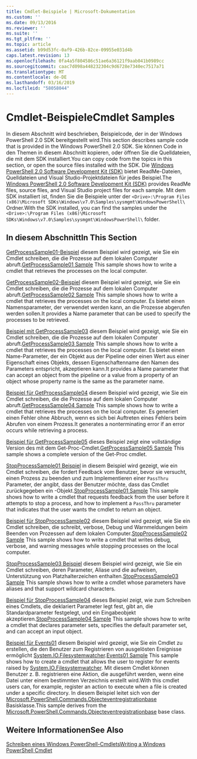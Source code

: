 ```yaml
---
title: Cmdlet-Beispiele | Microsoft-Dokumentation
ms.custom: ''
ms.date: 09/13/2016
ms.reviewer: ''
ms.suite: ''
ms.tgt_pltfrm: ''
ms.topic: article
ms.assetid: b99d53fc-0af9-426b-82ce-09955e031d4b
caps.latest.revision: 13
ms.openlocfilehash: 0fa4a5f804586c51ae6a36121f9aab041b0989cc
ms.sourcegitcommit: caac7d098a448232304c9d6728e7340ec7517a71
ms.translationtype: MT
ms.contentlocale: de-DE
ms.lasthandoff: 03/16/2019
ms.locfileid: "58058044"
---
```

# <a name="cmdlet-samples"></a><span data-ttu-id="2fddf-102">Cmdlet-Beispiele</span><span class="sxs-lookup"><span data-stu-id="2fddf-102">Cmdlet Samples</span></span>

<span data-ttu-id="2fddf-103">In diesem Abschnitt wird beschrieben, Beispielcode, der in der Windows PowerShell 2.0 SDK bereitgestellt wird.</span><span class="sxs-lookup"><span data-stu-id="2fddf-103">This section describes sample code that is provided in the Windows PowerShell 2.0 SDK.</span></span> <span data-ttu-id="2fddf-104">Sie können Code in den Themen in diesem Abschnitt kopieren, oder öffnen Sie die Quelldateien, die mit dem SDK installiert.</span><span class="sxs-lookup"><span data-stu-id="2fddf-104">You can copy code from the topics in this section, or open the source files installed with the SDK.</span></span> <span data-ttu-id="2fddf-105">Die [Windows PowerShell 2.0 Software Development Kit (SDK)](https://www.microsoft.com/en-us/download/details.aspx?id=2560) bietet ReadMe-Dateien, Quelldateien und Visual Studio-Projektdateien für jedes Beispiel.</span><span class="sxs-lookup"><span data-stu-id="2fddf-105">The [Windows PowerShell 2.0 Software Development Kit (SDK)](https://www.microsoft.com/en-us/download/details.aspx?id=2560) provides ReadMe files, source files, and Visual Studio project files for each sample.</span></span> <span data-ttu-id="2fddf-106">Mit dem SDK installiert ist, finden Sie die Beispiele unter der `<Drive>:\Program Files (x86)\Microsoft SDKs\Windows\v7.0\Samples\sysmgmt\WindowsPowerShell\` Ordner.</span><span class="sxs-lookup"><span data-stu-id="2fddf-106">With the SDK installed, you can find the samples under the `<Drive>:\Program Files (x86)\Microsoft SDKs\Windows\v7.0\Samples\sysmgmt\WindowsPowerShell\` folder.</span></span>

## <a name="in-this-section"></a><span data-ttu-id="2fddf-107">In diesem Abschnitt</span><span class="sxs-lookup"><span data-stu-id="2fddf-107">In This Section</span></span>

<span data-ttu-id="2fddf-108">[GetProcessSample01-Beispiel](./getprocesssample01-sample.md) diesem Beispiel wird gezeigt, wie Sie ein Cmdlet schreiben, die die Prozesse auf dem lokalen Computer abruft.</span><span class="sxs-lookup"><span data-stu-id="2fddf-108">[GetProcessSample01 Sample](./getprocesssample01-sample.md) This sample shows how to write a cmdlet that retrieves the processes on the local computer.</span></span>

<span data-ttu-id="2fddf-109">[GetProcessSample02-Beispiel](./getprocesssample02-sample.md) diesem Beispiel wird gezeigt, wie Sie ein Cmdlet schreiben, die die Prozesse auf dem lokalen Computer abruft.</span><span class="sxs-lookup"><span data-stu-id="2fddf-109">[GetProcessSample02 Sample](./getprocesssample02-sample.md) This sample shows how to write a cmdlet that retrieves the processes on the local computer.</span></span> <span data-ttu-id="2fddf-110">Es bietet einen Namensparameter, der verwendet werden kann, an die Prozesse abgerufen werden sollen.</span><span class="sxs-lookup"><span data-stu-id="2fddf-110">It provides a Name parameter that can be used to specify the processes to be retrieved.</span></span>

<span data-ttu-id="2fddf-111">[Beispiel mit GetProcessSample03](./getprocesssample03-sample.md) diesem Beispiel wird gezeigt, wie Sie ein Cmdlet schreiben, die die Prozesse auf dem lokalen Computer abruft.</span><span class="sxs-lookup"><span data-stu-id="2fddf-111">[GetProcessSample03 Sample](./getprocesssample03-sample.md) This sample shows how to write a cmdlet that retrieves the processes on the local computer.</span></span> <span data-ttu-id="2fddf-112">Es bietet einen Name-Parameter, der ein Objekt aus der Pipeline oder einen Wert aus einer Eigenschaft eines Objekts, dessen Eigenschaftenname den Namen des Parameters entspricht, akzeptieren kann.</span><span class="sxs-lookup"><span data-stu-id="2fddf-112">It provides a Name parameter that can accept an object from the pipeline or a value from a property of an object whose property name is the same as the parameter name.</span></span>

<span data-ttu-id="2fddf-113">[Beispiel für GetProcessSample04](./getprocesssample04-sample.md) diesem Beispiel wird gezeigt, wie Sie ein Cmdlet schreiben, die die Prozesse auf dem lokalen Computer abruft.</span><span class="sxs-lookup"><span data-stu-id="2fddf-113">[GetProcessSample04 Sample](./getprocesssample04-sample.md) This sample shows how to write a cmdlet that retrieves the processes on the local computer.</span></span> <span data-ttu-id="2fddf-114">Es generiert einen Fehler ohne Abbruch, wenn es sich bei Auftreten eines Fehlers beim Abrufen von einem Prozess.</span><span class="sxs-lookup"><span data-stu-id="2fddf-114">It generates a nonterminating error if an error occurs while retrieving a process.</span></span>

<span data-ttu-id="2fddf-115">[Beispiel für GetProcessSample05](./getprocesssample05-sample.md) dieses Beispiel zeigt eine vollständige Version des mit dem Get-Proc-Cmdlet.</span><span class="sxs-lookup"><span data-stu-id="2fddf-115">[GetProcessSample05 Sample](./getprocesssample05-sample.md) This sample shows a complete version of the Get-Proc cmdlet.</span></span>

<span data-ttu-id="2fddf-116">[StopProcessSample01 Beispiel](./stopprocesssample01-sample.md) in diesem Beispiel wird gezeigt, wie ein Cmdlet schreiben, die fordert Feedback vom Benutzer, bevor sie versucht, einen Prozess zu beenden und zum Implementieren einer `PassThru` Parameter, der angibt, dass der Benutzer möchte, dass das Cmdlet zurückgegeben ein -Objekt.</span><span class="sxs-lookup"><span data-stu-id="2fddf-116">[StopProcessSample01 Sample](./stopprocesssample01-sample.md) This sample shows how to write a cmdlet that requests feedback from the user before it attempts to stop a process, and how to implement a `PassThru` parameter that indicates that the user wants the cmdlet to return an object.</span></span>

<span data-ttu-id="2fddf-117">[Beispiel für StopProcessSample02](./stopprocesssample02-sample.md) diesem Beispiel wird gezeigt, wie Sie ein Cmdlet schreiben, die schreibt, verbose, Debug und Warnmeldungen beim Beenden von Prozessen auf dem lokalen Computer.</span><span class="sxs-lookup"><span data-stu-id="2fddf-117">[StopProcessSample02 Sample](./stopprocesssample02-sample.md) This sample shows how to write a cmdlet that writes debug, verbose, and warning messages while stopping processes on the local computer.</span></span>

<span data-ttu-id="2fddf-118">[StopProcessSample03 Beispiel](./stopprocesssample03-sample.md) diesem Beispiel wird gezeigt, wie Sie ein Cmdlet schreiben, deren Parameter, Aliase und die aufweisen, Unterstützung von Platzhalterzeichen enthalten.</span><span class="sxs-lookup"><span data-stu-id="2fddf-118">[StopProcessSample03 Sample](./stopprocesssample03-sample.md) This sample shows how to write a cmdlet whose parameters have aliases and that support wildcard characters.</span></span>

<span data-ttu-id="2fddf-119">[Beispiel für StopProcessSample04](./stopprocesssample04-sample.md) dieses Beispiel zeigt, wie zum Schreiben eines Cmdlets, die deklariert Parameter legt fest, gibt an, die Standardparameter festgelegt, und ein Eingabeobjekt akzeptieren.</span><span class="sxs-lookup"><span data-stu-id="2fddf-119">[StopProcessSample04 Sample](./stopprocesssample04-sample.md) This sample shows how to write a cmdlet that declares parameter sets, specifies the default parameter set, and can accept an input object.</span></span>

<span data-ttu-id="2fddf-120">[Beispiel für Events01](./events01-sample.md) diesem Beispiel wird gezeigt, wie Sie ein Cmdlet zu erstellen, die den Benutzer zum Registrieren von ausgelösten Ereignisse ermöglicht [System.IO.Filesystemwatcher](/dotnet/api/System.IO.FileSystemWatcher).</span><span class="sxs-lookup"><span data-stu-id="2fddf-120">[Events01 Sample](./events01-sample.md) This sample shows how to create a cmdlet that allows the user to register for events raised by [System.IO.Filesystemwatcher](/dotnet/api/System.IO.FileSystemWatcher).</span></span> <span data-ttu-id="2fddf-121">Mit diesem Cmdlet können Benutzer z. B. registrieren eine Aktion, die ausgeführt werden, wenn eine Datei unter einem bestimmten Verzeichnis erstellt wird.</span><span class="sxs-lookup"><span data-stu-id="2fddf-121">With this cmdlet users can, for example, register an action to execute when a file is created under a specific directory.</span></span> <span data-ttu-id="2fddf-122">In diesem Beispiel leitet sich von der [Microsoft.PowerShell.Commands.Objecteventregistrationbase](/dotnet/api/Microsoft.PowerShell.Commands.ObjectEventRegistrationBase) Basisklasse.</span><span class="sxs-lookup"><span data-stu-id="2fddf-122">This sample derives from the [Microsoft.PowerShell.Commands.Objecteventregistrationbase](/dotnet/api/Microsoft.PowerShell.Commands.ObjectEventRegistrationBase) base class.</span></span>

## <a name="see-also"></a><span data-ttu-id="2fddf-123">Weitere Informationen</span><span class="sxs-lookup"><span data-stu-id="2fddf-123">See Also</span></span>

[<span data-ttu-id="2fddf-124">Schreiben eines Windows PowerShell-Cmdlets</span><span class="sxs-lookup"><span data-stu-id="2fddf-124">Writing a Windows PowerShell Cmdlet</span></span>](./writing-a-windows-powershell-cmdlet.md)

